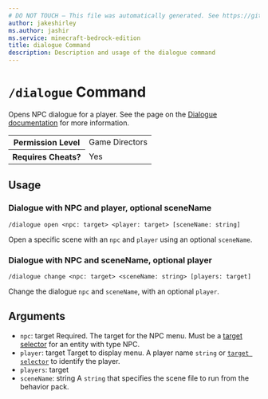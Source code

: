 ```yaml
---
# DO NOT TOUCH — This file was automatically generated. See https://github.com/mojang/minecraftapidocsgenerator to modify descriptions, examples, etc.
author: jakeshirley
ms.author: jashir
ms.service: minecraft-bedrock-edition
title: dialogue Command
description: Description and usage of the dialogue command
---
```

# `/dialogue` Command
Opens NPC dialogue for a player. See the page on the [Dialogue documentation](./../../Documents/NPCDialogue.md#dialogue-command) for more information.

<table>
  <tr>
    <th>Permission Level</th>
    <td>Game Directors</td>
  </tr>
  <tr>
    <th>Requires Cheats?</th>
    <td>Yes</td>
  </tr>
</table>

## Usage
### Dialogue with NPC and player, optional sceneName
`/dialogue open <npc: target> <player: target> [sceneName: string]`

Open a specific scene with an `npc` and `player` using an optional `sceneName`.

### Dialogue with NPC and sceneName, optional player
`/dialogue change <npc: target> <sceneName: string> [players: target]`

Change the dialogue `npc` and `sceneName`, with an optional `player`.

## Arguments
- `npc`: target
Required. The target for the NPC menu. Must be a [target selector](https://learn.microsoft.com/minecraft/creator/documents/commandsintroduction#target-selectors) for an entity with type NPC.
- `player`: target
Target to display menu. A player name `string` or [`target selector`](https://learn.microsoft.com/minecraft/creator/documents/commandsintroduction#target-selectors) to identify the player.
- `players`: target
- `sceneName`: string
A `string` that specifies the scene file to run from the behavior pack.
